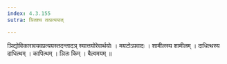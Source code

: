 ```yaml
---
index: 4.3.155
sutra: ञितश्च तत्प्रत्ययात्

---
```

 ञिद्योविकारावयवप्रत्ययस्तदन्तादञ् स्यात्तयोरेवार्थयोः । मयटोऽपवादः । शामीलस्य शामीलम् । दाधित्थस्य दाधित्थम् । कापित्थम् । ञितः किम् । बैल्वमयम् ॥